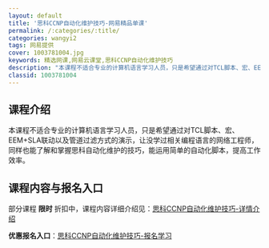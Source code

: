 ```yaml
---
layout: default
title: '思科CCNP自动化维护技巧-网易精品单课'
permalink: /:categories/:title/
categories: wangyi2
tags: 网易提供
cover: 1003781004.jpg
keywords: 精选网课,网易云课堂,思科CCNP自动化维护技巧
description: "本课程不适合专业的计算机语言学习人员，只是希望通过对TCL脚本、宏、EEM+SLA联动以及管道过滤方式的演示，让没学过相关编程语言的网络工程师，同样也能了解和掌握思科自动化维护的技巧，能运用"
classid: 1003781004
---
```


## 课程介绍

本课程不适合专业的计算机语言学习人员，只是希望通过对TCL脚本、宏、EEM+SLA联动以及管道过滤方式的演示，让没学过相关编程语言的网络工程师，同样也能了解和掌握思科自动化维护的技巧，能运用简单的自动化脚本，提高工作效率。

## 课程内容与报名入口

部分课程 **限时** 折扣中，课程内容详细介绍见：[思科CCNP自动化维护技巧-详情介绍](https://study.163.com/course/introduction/1003781004.htm?share=1&shareId=1025206652&utm_campaign=share&utm_medium=iphoneShare&utm_source=&utm_u=1025206652)

**优惠报名入口**：[思科CCNP自动化维护技巧-报名学习](https://study.163.com/course/introduction/1003781004.htm?share=1&shareId=1025206652&utm_campaign=share&utm_medium=iphoneShare&utm_source=&utm_u=1025206652)

